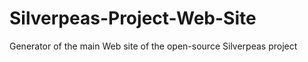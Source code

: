 Silverpeas-Project-Web-Site
===========================

Generator of the main Web site of the open-source Silverpeas project
